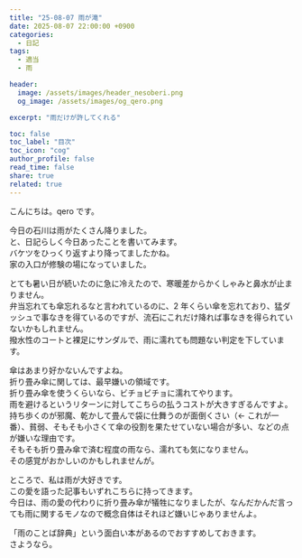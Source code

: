```yaml
---
title: "25-08-07 雨が滝"
date: 2025-08-07 22:00:00 +0900
categories:
  - 日記
tags:
  - 適当
  - 雨

header:
  image: /assets/images/header_nesoberi.png
  og_image: /assets/images/og_qero.png

excerpt: "雨だけが許してくれる"

toc: false
toc_label: "目次"
toc_icon: "cog"
author_profile: false
read_time: false
share: true
related: true
---
```


こんにちは。qero です。

今日の石川は雨がたくさん降りました。  
と、日記らしく今日あったことを書いてみます。  
バケツをひっくり返すより降ってましたかね。  
家の入口が修験の場になっていました。

とても暑い日が続いたのに急に冷えたので、寒暖差からかくしゃみと鼻水が止まりません。  
弁当忘れても傘忘れるなと言われているのに、2 年くらい傘を忘れており、猛ダッシュで事なきを得ているのですが、流石にこれだけ降れば事なきを得られていないかもしれません。  
撥水性のコートと裸足にサンダルで、雨に濡れても問題ない判定を下しています。

傘はあまり好かないんですよね。  
折り畳み傘に関しては、最早嫌いの領域です。  
折り畳み傘を使うくらいなら、ビチョビチョに濡れてやります。  
雨を避けるというリターンに対してこちらの払うコストが大きすぎるんですよ。  
持ち歩くのが邪魔、乾かして畳んで袋に仕舞うのが面倒くさい（← これが一番）、貧弱、そもそも小さくて傘の役割を果たせていない場合が多い、などの点が嫌いな理由です。  
そもそも折り畳み傘で済む程度の雨なら、濡れても気になりません。  
その感覚がおかしいのかもしれませんが。

ところで、私は雨が大好きです。  
この愛を語った記事もいずれこちらに持ってきます。  
今日は、雨の愛の代わりに折り畳み傘が犠牲になりましたが、なんだかんだ言っても雨に関するモノなので概念自体はそれほど嫌いじゃありませんよ。

「雨のことば辞典」という面白い本があるのでおすすめしておきます。  
さようなら。
